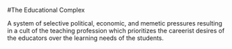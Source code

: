 #The Educational Complex

A system of selective political, economic, and memetic pressures resulting in a cult of the teaching profession which prioritizes the careerist desires of the educators over the learning needs of the students.
